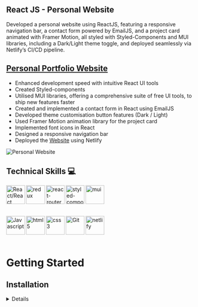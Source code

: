 ## React JS - Personal Website

<p>Developed a personal website using ReactJS, featuring a responsive navigation bar, a contact form powered by EmailJS, and a project card animated with Framer Motion, all styled with Styled-Components and MUI libraries, including a Dark/Light theme toggle, and deployed seamlessly via Netlify’s CI/CD pipeline.
</p>

## [Personal Portfolio Website](https://jeff-hwang.netlify.app/)

- Enhanced development speed with intuitive React UI tools
- Created Styled-components
- Utilised MUI libraries, offering a comprehensive suite of free UI tools, to ship new features faster
- Created and implemented a contact form in React using EmailJS
- Developed theme customisation button features (Dark / Light)
- Used Framer Motion animation library for the project card
- Implemented font icons in React
- Designed a responsive navigation bar
- Deployed the [Website](https://jeff-hwang.netlify.app/) using Netlify

![Personal Website](https://github.com/user-attachments/assets/02e3ca78-2c93-40a4-af43-95aaaf3a1977)

## Technical Skills 💻

<img align="left" alt="React/React Native" height="50px" src="https://cdn.svgporn.com/logos/react.svg" /><img align="left" alt="redux" height="50px" src="https://cdn.svgporn.com/logos/redux.svg" /><img align="left" alt="react-router" height="50px" src="https://cdn.svgporn.com/logos/react-router.svg" /><img align="left" alt="styled-components" height="50px" src="https://styled-components.com/atom.png" /><img align="left" alt="mui" height="50px" src="https://cdn.svgporn.com/logos/material-ui.svg" />

<br />
<br />
<br />
<br />

<img align="left" alt="Javascript" height="50px" src="https://cdn.svgporn.com/logos/javascript.svg" /><img align="left" alt="html5" height="50px" src="https://cdn.svgporn.com/logos/html-5.svg" /><img align="left" alt="css3" height="50px" src="https://cdn.svgporn.com/logos/css-3.svg" /><img align="left" alt="Git" height="50px" src="https://cdn.svgporn.com/logos/git-icon.svg" /><img align="left" alt="netlify" height="50px" src="https://cdn.svgporn.com/logos/netlify-icon.svg" />

<br />
<br />
<br />
<br />

# Getting Started

## Installation

<details>

To run this portfolio locally, follow these steps:

1. Clone the repository: `git clone https://github.com/jhwa426/Jeff-Hwang`
2. Navigate to the project directory: `cd personal-website`
3. Install the dependencies: `npm install`
4. Start the development server: `npm start`
5. Open your browser and visit: `http://localhost:3000`

<br>

In the project directory, you can run:

### `npm start`

Runs the app in the development mode.\
Open [http://localhost:3000](http://localhost:3000) to view it in your browser.

The page will reload when you make changes.\
You may also see any lint errors in the console.

### `npm test`

Launches the test runner in the interactive watch mode.\
See the section about [running tests](https://facebook.github.io/create-react-app/docs/running-tests) for more information.

### `npm run build`

Builds the app for production to the `build` folder.\
It correctly bundles React in production mode and optimizes the build for the best performance.

The build is minified and the filenames include the hashes.\
Your app is ready to be deployed!

See the section about [deployment](https://facebook.github.io/create-react-app/docs/deployment) for more information.

### `npm run eject`

**Note: this is a one-way operation. Once you `eject`, you can't go back!**

If you aren't satisfied with the build tool and configuration choices, you can `eject` at any time. This command will remove the single build dependency from your project.

Instead, it will copy all the configuration files and the transitive dependencies (webpack, Babel, ESLint, etc) right into your project so you have full control over them. All of the commands except `eject` will still work, but they will point to the copied scripts so you can tweak them. At this point you're on your own.

You don't have to ever use `eject`. The curated feature set is suitable for small and middle deployments, and you shouldn't feel obligated to use this feature. However we understand that this tool wouldn't be useful if you couldn't customize it when you are ready for it.

</details>
